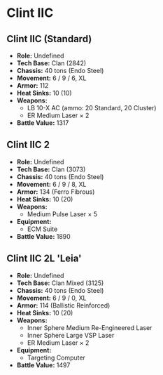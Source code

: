 # Clint IIC
## Clint IIC (Standard)
- **Role:** Undefined
- **Tech Base:** Clan (2842)
- **Chassis:** 40 tons (Endo Steel)
- **Movement:** 6 / 9 / 6, XL
- **Armor:** 112
- **Heat Sinks:** 10 (10)
- **Weapons:**
  - LB 10-X AC (ammo: 20 Standard, 20 Cluster)
  - ER Medium Laser × 2
- **Battle Value:** 1317

## Clint IIC 2
- **Role:** Undefined
- **Tech Base:** Clan (3073)
- **Chassis:** 40 tons (Endo Steel)
- **Movement:** 6 / 9 / 8, XL
- **Armor:** 134 (Ferro Fibrous)
- **Heat Sinks:** 10 (20)
- **Weapons:**
  - Medium Pulse Laser × 5
- **Equipment:**
  - ECM Suite
- **Battle Value:** 1890

## Clint IIC 2L 'Leia'
- **Role:** Undefined
- **Tech Base:** Clan Mixed (3125)
- **Chassis:** 40 tons (Endo Steel)
- **Movement:** 6 / 9 / 0, XL
- **Armor:** 114 (Ballistic Reinforced)
- **Heat Sinks:** 10 (20)
- **Weapons:**
  - Inner Sphere Medium Re-Engineered Laser
  - Inner Sphere Large VSP Laser
  - ER Medium Laser × 2
- **Equipment:**
  - Targeting Computer
- **Battle Value:** 1497

